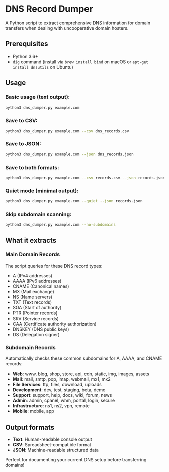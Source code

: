 # DNS Record Dumper

A Python script to extract comprehensive DNS information for domain transfers when dealing with uncooperative domain hosters.

## Prerequisites

- Python 3.6+
- `dig` command (install via `brew install bind` on macOS or `apt-get install dnsutils` on Ubuntu)

## Usage

### Basic usage (text output):
```bash
python3 dns_dumper.py example.com
```

### Save to CSV:
```bash
python3 dns_dumper.py example.com --csv dns_records.csv
```

### Save to JSON:
```bash
python3 dns_dumper.py example.com --json dns_records.json
```

### Save to both formats:
```bash
python3 dns_dumper.py example.com --csv records.csv --json records.json
```

### Quiet mode (minimal output):
```bash
python3 dns_dumper.py example.com --quiet --json records.json
```

### Skip subdomain scanning:
```bash
python3 dns_dumper.py example.com --no-subdomains
```

## What it extracts

### Main Domain Records
The script queries for these DNS record types:
- A (IPv4 addresses)
- AAAA (IPv6 addresses)  
- CNAME (Canonical names)
- MX (Mail exchange)
- NS (Name servers)
- TXT (Text records)
- SOA (Start of authority)
- PTR (Pointer records)
- SRV (Service records)
- CAA (Certificate authority authorization)
- DNSKEY (DNS public keys)
- DS (Delegation signer)

### Subdomain Records
Automatically checks these common subdomains for A, AAAA, and CNAME records:
- **Web**: www, blog, shop, store, api, cdn, static, img, images, assets
- **Mail**: mail, smtp, pop, imap, webmail, mx1, mx2
- **File Services**: ftp, files, download, uploads
- **Development**: dev, test, staging, beta, demo
- **Support**: support, help, docs, wiki, forum, news
- **Admin**: admin, cpanel, whm, portal, login, secure
- **Infrastructure**: ns1, ns2, vpn, remote
- **Mobile**: mobile, app

## Output formats

- **Text**: Human-readable console output
- **CSV**: Spreadsheet-compatible format
- **JSON**: Machine-readable structured data

Perfect for documenting your current DNS setup before transferring domains!